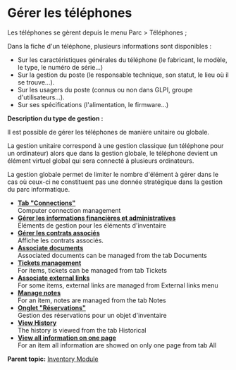 Gérer les téléphones
====================

Les téléphones se gèrent depuis le menu Parc \> Téléphones ;

Dans la fiche d'un téléphone, plusieurs informations sont disponibles :

-   Sur les caractéristiques générales du téléphone (le fabricant, le
    modèle, le type, le numéro de série...)
-   Sur la gestion du poste (le responsable technique, son statut, le
    lieu où il se trouve...).
-   Sur les usagers du poste (connus ou non dans GLPI, groupe
    d'utilisateurs...).
-   Sur ses spécifications (l'alimentation, le firmware...)

**Description du type de gestion :**

Il est possible de gérer les téléphones de manière unitaire ou globale.

La gestion unitaire correspond à une gestion classique (un téléphone
pour un ordinateur) alors que dans la gestion globale, le téléphone
devient un élément virtuel global qui sera connecté à plusieurs
ordinateurs.

La gestion globale permet de limiter le nombre d'élément à gérer dans le
cas où ceux-ci ne constituent pas une donnée stratégique dans la gestion
du parc informatique.

-   **[Tab "Connections"](../glpi/inventory_connection.html)**\
     Computer connection management
-   **[Gérer les informations financières et
    administratives](../glpi/inventory_management.html)**\
     Éléments de gestion pour les éléments d'inventaire
-   **[Gérer les contrats associés](../glpi/inventory_contract.html)**\
     Affiche les contrats associés.
-   **[Associate documents](../glpi/inventory_document.html)**\
     Associated documents can be managed from the tab Documents
-   **[Tickets management](../glpi/inventory_ticket.html)**\
     For items, tickets can be managed from tab Tickets
-   **[Associate external links](../glpi/inventory_link.html)**\
     For some items, external links are managed from External links menu
-   **[Manage notes](../glpi/notes.html)**\
     For an item, notes are managed from the tab Notes
-   **[Onglet "Réservations"](../glpi/inventory_reservation.html)**\
     Gestion des réservations pour un objet d'inventaire
-   **[View History](../glpi/inventory_log.html)**\
     The history is viewed from the tab Historical
-   **[View all information on one page](../glpi/inventory_all.html)**\
     For an item all information are showed on only one page from tab
    All

**Parent topic:** [Inventory
Module](../glpi/inventory.html "Inventory Module in GLPI")
